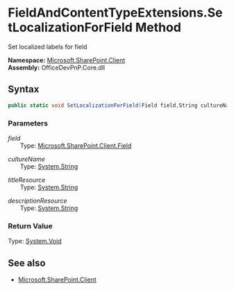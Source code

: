 # FieldAndContentTypeExtensions.SetLocalizationForField Method  
Set localized labels for field  

**Namespace:** [Microsoft.SharePoint.Client](Microsoft.SharePoint.Client.md)  
**Assembly:** OfficeDevPnP.Core.dll  
## Syntax
```C#
public static void SetLocalizationForField(Field field,String cultureName,String titleResource,String descriptionResource)
```
### Parameters
*field*  
&emsp;&emsp;Type: [Microsoft.SharePoint.Client.Field](Microsoft.SharePoint.Client.Field.md) 
&emsp;&emsp;  
  
*cultureName*  
&emsp;&emsp;Type: [System.String](System.String.md) 
&emsp;&emsp;  
  
*titleResource*  
&emsp;&emsp;Type: [System.String](System.String.md) 
&emsp;&emsp;  
  
*descriptionResource*  
&emsp;&emsp;Type: [System.String](System.String.md) 
&emsp;&emsp;  
  
### Return Value
Type: [System.Void](System.Void.md  
)
## See also
- [Microsoft.SharePoint.Client](Microsoft.SharePoint.Client.md)
